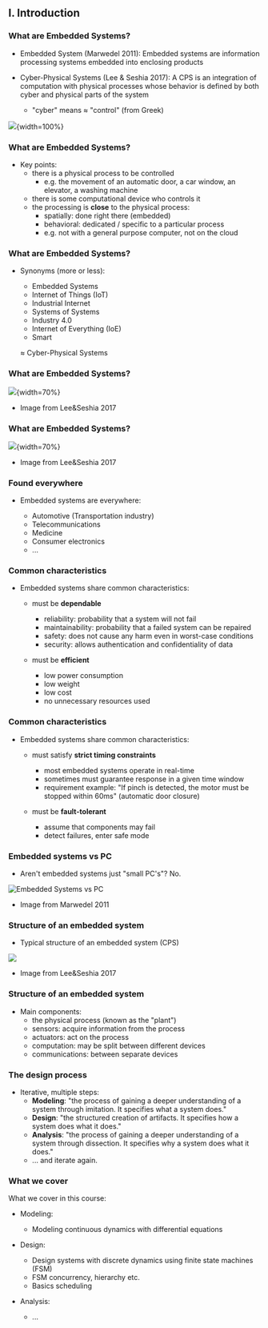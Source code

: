 ## I. Introduction

### What are Embedded Systems?

- Embedded System (Marwedel 2011): Embedded systems are information processing systems embedded into enclosing products

- Cyber-Physical Systems (Lee & Seshia 2017): A CPS is an integration of computation with physical processes
whose behavior is defined by both cyber and physical parts of the system
    * "cyber" means $\approx$ "control" (from Greek)

![](fig/Definition_Embedded.png){width=100%}


### What are Embedded Systems?

- Key points:
    - there is a physical process to be controlled
        - e.g. the movement of an automatic door, a car window, an elevator, a washing machine
    - there is some computational device who controls it
    - the processing is **close** to the physical process:
        - spatially:   done right there (embedded)
        - behavioral:  dedicated / specific to a particular process
        - e.g. not with a general purpose computer, not on the cloud

### What are Embedded Systems?

- Synonyms (more or less):
  - Embedded Systems
  - Internet of Things (IoT)
  - Industrial Internet
  - Systems of Systems
  - Industry 4.0
  - Internet of Everything (IoE)
  - Smart <Everything>

  $\approx$ Cyber-Physical Systems

### What are Embedded Systems?

![](fig/Intro_Elephant1.png){width=70%}

* Image from Lee&Seshia 2017

### What are Embedded Systems?

![](fig/Intro_Elephant2.png){width=70%}

* Image from Lee&Seshia 2017

### Found everywhere

- Embedded systems are everywhere:

   - Automotive (Transportation industry)
   - Telecommunications
   - Medicine
   - Consumer electronics
   - ...

### Common characteristics

- Embedded systems share common characteristics:
  - must be **dependable**
      - reliability: probability that a system will not fail
      - maintainability: probability that a failed system can be repaired
      - safety: does not cause any harm even in worst-case conditions
      - security: allows authentication and confidentiality of data

  - must be **efficient**
      - low power consumption
      - low weight
      - low cost
      - no unnecessary resources used

### Common characteristics

- Embedded systems share common characteristics:
   - must satisfy **strict timing constraints**
       - most embedded systems operate in real-time
       - sometimes must guarantee response in a given time window
       - requirement example: "If pinch is detected, the motor must be stopped within 60ms" (automatic door closure)

  - must be **fault-tolerant**
       - assume that components may fail
       - detect failures, enter safe mode


### Embedded systems vs PC

* Aren't embedded systems just "small PC's"? No.

![Embedded Systems vs PC](fig/Intro_EmbeddedVsPC_Mw.png)

* Image from Marwedel 2011

### Structure of an embedded system

* Typical structure of an embedded system (CPS)

![](fig/Intro_ExampleStructure_LS.png)

* Image from Lee&Seshia 2017

### Structure of an embedded system

* Main components:
   - the physical process (known as the "plant")
   - sensors: acquire information from the process
   - actuators: act on the process
   - computation: may be split between different devices
   - communications: between separate devices

### The design process

- Iterative, multiple steps:
   - **Modeling**:  "the process of gaining a deeper understanding of a system through imitation. It specifies what a system does."
   - **Design**:    "the structured creation of artifacts. It specifies how a system does what it does."
   - **Analysis**:  "the process of gaining a deeper understanding of a system through dissection. It specifies why a system does what it does."
   - ... and iterate again.

### What we cover

What we cover in this course:

- Modeling:
  - Modeling continuous dynamics with differential equations

- Design:
  - Design systems with discrete dynamics using finite state machines (FSM)
  - FSM concurrency, hierarchy etc.
  - Basics scheduling

- Analysis:
  - ...
